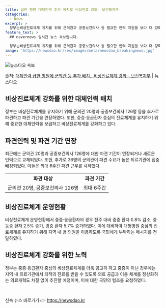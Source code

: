 ```yaml
---
title: 급한 병원 대체인력 추가 배치로 비상진료 강화  보건복지부
categories:
  - News
excerpt: >
  정부는비상진료체계 유지를 위해 군의관과 공중보건의사 등 필요한 인력 지원을 보다 더 강화하고 있다. 박민수 …
feature_text: >
  ## navernews 실시간 뉴스 속보입니다.

  정부는비상진료체계 유지를 위해 군의관과 공중보건의사 등 필요한 인력 지원을 보다 더 강화하고 있다. 박민수 …
image: 'https://newsdao.kr/res/images/meta/newsdao_breakingnews.jpg'
---
```


![뉴스다오 속보](https://newsdao.kr/res/images/meta/newsdao_breakingnews.jpg)

<p>출처: <a href="https://newsdao.kr/3742" rel="dofollow">대체인력 급한 병원에 군의관 등 추가 배치…비상진료체계 강화 - 보건복지부</a> | 뉴스다오</p>

<h2 data-ke-size="size26">비상진료체계 강화를 위한 대체인력 배치</h2>
<p data-ke-size="size16">정부는 비상진료체계를 유지하기 위해 군의관 20명과 공중보건의사 126명 등을 추가로 파견하고 파견 기간을 연장하였다. 또한, 중증·응급환자 중심의 진료체계를 유지하기 위해 중요한 대체인력을 보급하고 비상진료체계를 강화하고 있다.</p>

<h2 data-ke-size="size26">파견인력 및 파견 기간 연장</h2>
<p data-ke-size="size16">최근에는 군의관 20명과 공중보건의사 126명에 대한 파견 기간이 연장되거나 새로운 인력으로 교체되었다. 또한, 추가로 36명의 군의관이 파견 수요가 높은 의료기관에 집중 배정되었다. 이들은 최대 6주간 파견 근무를 시작했다.</p>

<table>
    <tr>
        <td style="text-align: center; height: 17px;"><b>파견 대상</b></td>
        <td style="text-align: center; height: 17px;"><b>파견 기간</b></td>
    </tr>
    <tr>
        <td style="text-align: center; height: 17px;">군의관 20명, 공중보건의사 126명</td>
        <td style="text-align: center; height: 17px;">최대 6주간</td>
    </tr>
</table>

<h2 data-ke-size="size26">비상진료체계 운영현황</h2>
<p data-ke-size="size16">비상진료체계 운영현황에서 중증·응급환자의 경우 전주 대비 중증 환자 0.8% 감소, 중등증 환자 2.5% 증가, 경증 환자 5.7% 증가하였다. 이에 대비하여 대형병원 중심의 진료체계를 유지하기 위해 지역 내 병·의원을 이용하도록 국민에게 부탁하는 메시지를 전달하였다.</p>

<h2 data-ke-size="size26">비상진료체계 강화를 위한 노력</h2>
<p data-ke-size="size16">정부는 중증·응급환자 중심의 비상진료체계를 더욱 공고히 하고 중증이 아닌 경우에는 지역 내 의료기관에서 최적의 진료를 받을 수 있도록 의료 공급과 이용 체계를 정상화하는 의료개혁도 차질 없이 추진할 예정이며, 이에 대한 국민의 협조를 요청하였다.</p>

<p data-ke-size="size16">&nbsp;</p> 

신속 뉴스 바로가기 👉 <a href="https://newsdao.kr" rel="dofollow">https://newsdao.kr</a>


